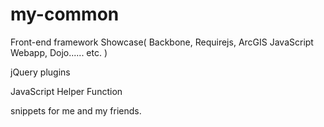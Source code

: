 my-common
=========

Front-end framework Showcase( Backbone, Requirejs, ArcGIS JavaScript Webapp, Dojo...... etc. )

jQuery plugins

JavaScript Helper Function

snippets for me and my friends.